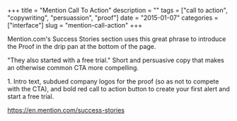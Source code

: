 +++
title = "Mention Call To Action"
description = ""
tags = ["call to action", "copywriting", "persuassion", "proof"]
date = "2015-01-07"
categories = ["interface"]
slug = "mention-call-action"
+++


<p>Mention.com's Success Stories section  uses this great phrase to introduce the Proof in the drip pan at the bottom of the page.</p>

<p>&quot;They also started with a free trial.&quot; Short and persuasive copy that makes an otherwise common CTA more compelling.</p>

<div id="screens-full" class="clear"><div class="caption">1. Intro text, subdued company logos for the proof (so as not to compete with the CTA), and bold red call to action button to create your first alert and start a free trial.</div><div class="fullimg clear"><a href="//konigi.com/media/interface/mention-cta-1.png" class="group" rel="group" title="1. Intro text, subdued company logos for the proof (so as not to compete with the CTA), and bold red..."><img src="//konigi.com/media/interface/mention-cta-1.png" alt="" class="img-responsive"></a></div></div>        
<p><a href="https://en.mention.com/success-stories">https://en.mention.com/success-stories</a></p>

